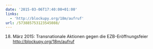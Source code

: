 ```yaml
---
date: '2015-03-06T17:40:00+01:00'
links:
  - 'http://blockupy.org/18m/aufruf'
url: /573885753123545088/
---
```

18. März 2015: Transnationale Aktionen gegen die EZB-Eröffnungsfeier http://blockupy.org/18m/aufruf
